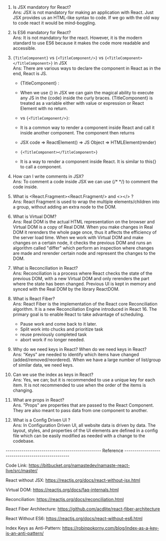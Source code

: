 
1. Is JSX mandatory for React?</br>
Ans: JSX is not mandatory for making an application with React. Just JSX provides us an HTML-like syntax to code. If we go with the old way to code react it would be mind-boggling.

2. Is ES6 mandatory for React?</br>
Ans: It is not mandatory for the react. However, it is the modern standard to use ES6 because it makes the code more readable and accessible.

3. <code>{TitleComponent}</code> vs <code>{&lt;TitleComponent/&gt;}</code> vs <code>{&lt;TitleComponent&gt;&lt;/TitleComponent&gt;}</code> in JSX </br>
Ans: There are various ways to declare the component in React as in the end, React is JS.

   - {TitleComponent} : 
    - When we use {} in JSX we can gain the magical ability to execute any JS in the {code} inside the curly braces. {TitleComponent} is treated as        a variable either with value or expression or React Element with no return.

   - </code> vs <code>{&lt;TitleComponent/&gt;}</code>: 
    - It is a common way to render a component inside React and call it inside another component. The component then returns 

    - JSX code => ReactElement() => JS Object => HTMLElement(render)

   - <code>{&lt;TitleComponent&gt;&lt;/TitleComponent&gt;}</code>
    - It is a way to render a component inside React. It is similar to this{<TitleComponent />} to call a component.


4. How can I write comments in JSX?</br>
Ans: To comment a code inside JSX we can use {/* */} to comment the code inside.

5. What is <React.Fragment><React.Fragment/> and <></> ?</br>
Ans: React Fragment is used to wrap the multiple elements/children into a group, without adding an extra node to the DOM. 
    
6. What is Virtual DOM?</br>
Ans: Real DOM is the actual HTML representation on the browser and Virtual DOM is a copy of Real DOM. When you make changes in Real DOM it rerenders the whole page once, thus it affects the efficiency of the server load time. When we work with Virtual DOM and make changes on a certain node, it checks the previous DOM and runs an algorithm called "differ" which perform an inspection where changes are made and rerender certain node and represent the changes to the DOM. 

7. What is Reconciliation in React?</br>
Ans: Reconciliation is a process where React checks the state of the previous DOM, with a new Virtual DOM and only rerenders the part where the state has been changed. Previous UI is kept in memory and synced with the Real DOM by the library ReactDOM.

8. What is React Fiber?</br>
Ans: React Fiber is the implementation of the React core Reconciliation algorithm. It is a new Reconciliation Engine introduced in React 16. The primary goal is to enable React to take advantage of scheduling.

    - Pause work and come back to it later.
    - Split work into chucks and prioritize task
    - reuse previously completed task
    - abort work if no longer needed.

9. Why do we need keys in React? When do we need keys in React?</br>
Ans: "Keys" are needed to identify which items have changed (added/removed/reordered). When we have a large number of list/group of similar data, we need keys.
    
10. Can we use the index as keys in React?</br>
Ans: Yes, we can; but it is recommended to use a unique key for each item. It is not recommended to use when the order of the items is changing.
    
11. What are props in React?</br>
Ans. "Props" are properties that are passed to the React Component. They are also meant to pass data from one component to another.
    
12. What is a Config Driven UI ?</br>
Ans: In Configuration Driven UI, all website data is driven by data. The layout, styles, and properties of the UI elements are defined in a config file which can be easily modified as needed with a change to the codebase. 


------------------------------------------------ Reference --------------------------------------------------

Code Link: 
<a href="https://bitbucket.org/namastedev/namaste-react-live/src/master/">https://bitbucket.org/namastedev/namaste-react-live/src/master/</a>

React without JSX: 
<a href="https://reactjs.org/docs/react-without-jsx.html">https://reactjs.org/docs/react-without-jsx.html</a>

Virtual DOM: 
<a  href="https://reactjs.org/docs/faq-internals.html">https://reactjs.org/docs/faq-internals.html</a>

Reconciliation: 
<a href="https://reactjs.org/docs/reconciliation.html">https://reactjs.org/docs/reconciliation.html</a>

React Fiber Architecture: 
<a href="https://github.com/acdlite/react-fiber-architecture">https://github.com/acdlite/react-fiber-architecture</a>

React Without ES6: 
<a href="https://reactjs.org/docs/react-without-es6.html">https://reactjs.org/docs/react-without-es6.html</a>

Index Keys as Anti-Pattern: 
<a href="https://robinpokorny.com/blog/index-as-a-key-is-an-anti-pattern/">https://robinpokorny.com/blog/index-as-a-key-is-an-anti-pattern/</a>
